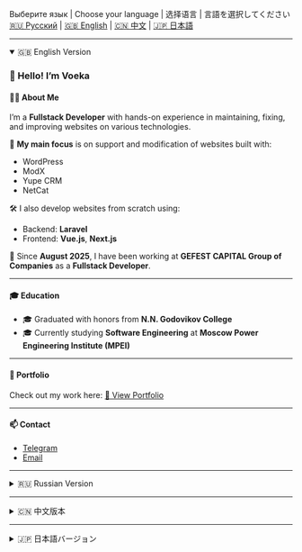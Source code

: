 Выберите язык | Choose your language | 选择语言 | 言語を選択してください  
[🇷🇺 Русский](#russian-version) | [🇬🇧 English](#english-version) | [🇨🇳 中文](#chinese-version) | [🇯🇵 日本語](#japanese-version)

---

<details open>
<summary name='english-version'>🇬🇧 English Version</summary>

### 👋 Hello! I’m Voeka

#### 👨‍💻 About Me

I’m a **Fullstack Developer** with hands-on experience in maintaining, fixing, and improving websites on various technologies.

🔧 **My main focus** is on support and modification of websites built with:  
- WordPress  
- ModX  
- Yupe CRM  
- NetCat  

🛠 I also develop websites from scratch using:  
- Backend: **Laravel**  
- Frontend: **Vue.js**, **Next.js**

📌 Since **August 2025**, I have been working at **GEFEST CAPITAL Group of Companies** as a **Fullstack Developer**.

---

#### 🎓 Education

- 🎓 Graduated with honors from **N.N. Godovikov College**  
- 🎓 Currently studying **Software Engineering** at **Moscow Power Engineering Institute (MPEI)**

---

#### 📁 Portfolio

Check out my work here: [🔗 View Portfolio](https://github.com/Voeka)

---

#### 📫 Contact

- [Telegram](https://t.me/Voeka)  
- [Email](mailto:voeka2@gmail.com)

</details>

---

<details>
<summary name='russian-version'>🇷🇺 Russian Version</summary>

### 👋 Привет! Я — Voeka

#### 👨‍💻 О себе

Я — **Fullstack разработчик**, занимаюсь поддержкой, исправлением и разработкой сайтов на различных технологиях.

🔧 **Основное направление моей работы** — поддержка и доработка сайтов на:  
- WordPress  
- ModX  
- Yupe CRM  
- NetCat  

🛠 Также создаю сайты с нуля на:  
- Backend: **Laravel**  
- Frontend: **Vue.js**, **Next.js**

📌 С августа 2025 года работаю в **Группе компаний GEFEST CAPITAL** на позиции **Fullstack Developer**.

---

#### 🎓 Образование

- 🎓 Окончил **Н.Н. Колледж им. Годовикова** с **дипломом с отличием**  
- 🎓 Обучаюсь в **МЭИ (Московский энергетический институт)** по направлению *Разработка программного обеспечения*

---

#### 📁 Портфолио

Мои работы: [🔗 Перейти в портфолио](https://github.com/Voeka)

---

#### 📫 Контакты

- [Telegram](https://t.me/Voeka)  
- [Email](mailto:voeka2@gmail.com)

</details>

---

<details>
<summary name='chinese-version'>🇨🇳 中文版本</summary>

### 👋 你好！我是 Voeka

#### 👨‍💻 关于我

我是一名 **全栈开发工程师**，拥有维护、修复和改进各类网站的实际经验。

🔧 **我的主要工作方向** 是支持和修改基于以下平台的网站：  
- WordPress  
- ModX  
- Yupe CRM  
- NetCat  

🛠 我也从零开始开发网站，使用：  
- 后端：**Laravel**  
- 前端：**Vue.js**、**Next.js**

📌 自 **2025年8月** 起，我在 **GEFEST CAPITAL 集团公司** 担任 **全栈开发工程师**。

---

#### 🎓 教育背景

- 🎓 毕业于 **戈多维科夫学院**，获得 **优异成绩**  
- 🎓 目前在 **莫斯科动力工程学院（MPEI）** 学习 *软件工程*

---

#### 📁 作品集

查看我的项目： [🔗 点击查看](https://github.com/Voeka)

---

#### 📫 联系方式

- [Telegram](https://t.me/Voeka)  
- [电子邮箱](mailto:voeka2@gmail.com)

</details>

---

<details>
<summary name='japanese-version'>🇯🇵 日本語バージョン</summary>

### 👋 こんにちは！Voekaです

#### 👨‍💻 自己紹介

私は**フルスタック開発者**です。様々な技術を使ったウェブサイトの保守・修正・改善の経験があります。

🔧 **主な業務内容** は以下のCMSを使ったサイトのサポートとカスタマイズです：  
- WordPress  
- ModX  
- Yupe CRM  
- NetCat  

🛠 また、以下の技術を使用してゼロからの開発も行っています：  
- バックエンド：**Laravel**  
- フロントエンド：**Vue.js**、**Next.js**

📌 **2025年8月** から、**GEFEST CAPITALグループ**で**フルスタック開発者**として勤務しています。

---

#### 🎓 学歴

- 🎓 **N.N.ゴドヴィコフ短期大学**を**優等で卒業**  
- 🎓 現在、**モスクワ電力工科大学（MPEI）**で*ソフトウェア工学*を専攻中

---

#### 📁 ポートフォリオ

私の作品はこちら：[🔗 ポートフォリオを見る](https://github.com/Voeka)

---

#### 📫 連絡先

- [Telegram](https://t.me/Voeka)  
- [メール](mailto:voeka2@gmail.com)

</details>
